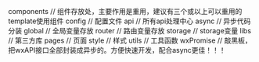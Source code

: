 components // 组件存放处，主要作用是重用，建议有三个或以上可以重用的template使用组件
config // 配置文件
    api // 所有api处理中心
    async // 异步代码分装
    global // 全局变量存放
    router // 路由变量存放
    storage // storage变量
libs // 第三方库
pages // 页面
style // 样式
utils // 工具函数
    wxPromise // 敲黑板，把wxAPI接口全部封装成异步的。方便快速开发，配合async更佳！！！
